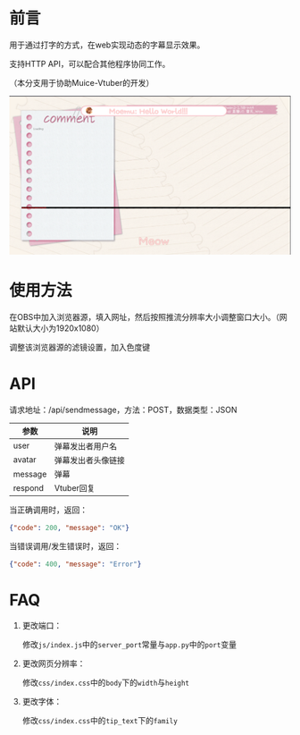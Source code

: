 # 前言
用于通过打字的方式，在web实现动态的字幕显示效果。  

支持HTTP API，可以配合其他程序协同工作。

（本分支用于协助Muice-Vtuber的开发）  

![Demo](src/example.png)

# 使用方法

在OBS中加入浏览器源，填入网址，然后按照推流分辨率大小调整窗口大小。（网站默认大小为1920x1080）

调整该浏览器源的滤镜设置，加入色度键

# API

请求地址：/api/sendmessage，方法：POST，数据类型：JSON

| 参数    | 说明               |
| ------- | ------------------ |
| user    | 弹幕发出者用户名   |
| avatar  | 弹幕发出者头像链接 |
| message | 弹幕               |
| respond | Vtuber回复         |

当正确调用时，返回：

```json
{"code": 200, "message": "OK"}
```

当错误调用/发生错误时，返回：

```json
{"code": 400, "message": "Error"}
```

# FAQ
1. 更改端口：

   修改`js/index.js`中的`server_port`常量与`app.py`中的`port`变量

2. 更改网页分辨率：

   修改`css/index.css`中的`body`下的`width`与`height`

3. 更改字体：

   修改`css/index.css`中的`tip_text`下的`family`